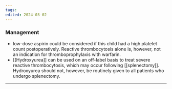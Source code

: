 ```yaml
---
tags: 
edited: 2024-03-02
---
```

### Management
- low-dose aspirin could be considered if this child had a high platelet count postoperatively. Reactive thrombocytosis alone is, however, not an indication for thromboprophylaxis with warfarin.
- [[Hydroxyurea]] can be used on an off-label basis to treat severe reactive thrombocytosis, which may occur following [[splenectomy]]. Hydroxyurea should not, however, be routinely given to all patients who undergo splenectomy.

---
